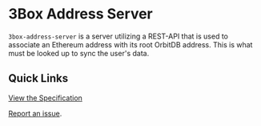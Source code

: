 # 3Box Address Server
`3box-address-server` is a server utilizing a REST-API that is used to associate an Ethereum address with its root OrbitDB address. This is what must be looked up to sync the user's data.

## Quick Links

[View the Specification](./SPECIFICATION.md)

[Report an issue](https://github.com/uport-project/3box-address-server/issues/new).

